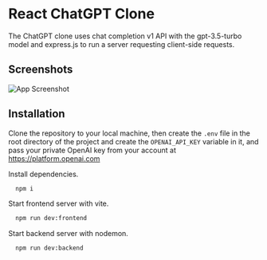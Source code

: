# React ChatGPT Clone

The ChatGPT clone uses chat completion v1 API with the gpt-3.5-turbo model and express.js to run a server requesting client-side requests.



## Screenshots

![App Screenshot](https://github.com/kas1qqqq/infinite-todos/assets/29861553/7589892e-c65b-4f97-8a24-5fe12465e771)


## Installation

Clone the repository to your local machine, then create the `.env` file in the root directory of the project and create the `OPENAI_API_KEY` variable in it, and pass your private OpenAI key from your account at https://platform.openai.com

Install dependencies.
```bash
  npm i
```
Start frontend server with vite.
```bash
  npm run dev:frontend
```
Start backend server with nodemon.
```bash
  npm run dev:backend
```